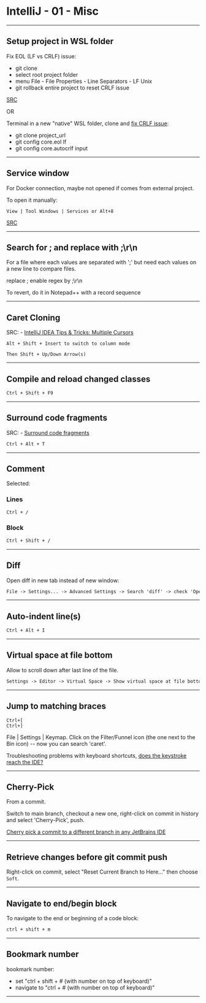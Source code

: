 # IntelliJ - 01 - Misc

---

## Setup project in WSL folder

Fix EOL (LF vs CRLF) issue:

- git clone
- select root project folder
- menu File - File Properties - Line Separators - LF Unix
- git rollback entire project to reset CRLF issue

[SRC](https://www.jetbrains.com/help/idea/configuring-line-endings-and-line-separators.html)

OR

Terminal in a new "native" WSL folder, clone and [fix CRLF issue](https://stackoverflow.com/questions/9976986/force-lf-eol-in-git-repo-and-working-copy):

- git clone project_url
- git config core.eol lf
- git config core.autocrlf input

---

## Service window

For Docker connection, maybe not opened if comes from external project.

To open it manually:

```text
View | Tool Windows | Services or Alt+8
```

[SRC](https://www.jetbrains.com/help/idea/services-tool-window.html)

---

## Search for ; and replace with ;\r\n

For a file where each values are separated with ';' but need each values on a new
line to compare files.

replace ; enable regex by ;\r\n

To revert, do it in Notepad++ with a record sequence

---

## Caret Cloning

SRC: - [IntelliJ IDEA Tips & Tricks: Multiple Cursors](https://www.vojtechruzicka.com/intellij-idea-tips-tricks-multiple-cursors/#:~:text=This%20feature%20can%20be%20toggled,%2B%20%E2%8C%98%20%2B%208%20on%20Mac.)

```text
Alt + Shift + Insert to switch to column mode

Then Shift + Up/Down Arrow(s)
```

---

## Compile and reload changed classes

```txt
Ctrl + Shift + F9
```

---

## Surround code fragments

SRC: - [Surround code fragments](https://www.jetbrains.com/help/idea/surrounding-blocks-of-code-with-language-constructs.html)

```txt
Ctrl + Alt + T
```

---

## Comment

Selected:

### Lines

```txt
Ctrl + /
```

### Block

```txt
Ctrl + Shift + /
```

---

## Diff

Open diff in new tab instead of new window:

```txt
File -> Settings... -> Advanced Settings -> Search 'diff' -> check 'Open Diff as Editor Tab'
```

---

## Auto-indent line(s)

```txt
Ctrl + Alt + I
```

---

## Virtual space at file bottom

Allow to scroll down after last line of the file.

```txt
Settings -> Editor -> Virtual Space -> Show virtual space at file bottom
```

---

## Jump to matching braces

```
Ctrl+[
Ctrl+]
```

File | Settings | Keymap. Click on the Filter/Funnel icon (the one next to the Bin icon) -- now you can search 'caret'.

Troubleshooting problems with keyboard shortcuts, [does the keystroke reach the IDE?](https://www.jetbrains.com/help/idea/keyboard-shortcuts-troubleshooting.html#does-the-keystroke-reach-the-ide)

---

## Cherry-Pick

From a commit.

Switch to main branch, checkout a new one, right-click on commit in history and select 'Cherry-Pick', push.

[Cherry pick a commit to a different branch in any JetBrains IDE](https://www.youtube.com/watch?v=SkcvWURJkWQ)

---

## Retrieve changes before git commit push

Right-click on commit, select "Reset Current Branch to Here..." then choose `Soft`.

---

## Navigate to end/begin block

To navigate to the end or beginning of a code block:

```txt
ctrl + shift + m
```

---

## Bookmark number

bookmark number:

- set "ctrl + shift + # (with number on top of keyboard)"  
- navigate to "ctrl + # (with number on top of keyboard)"

---
